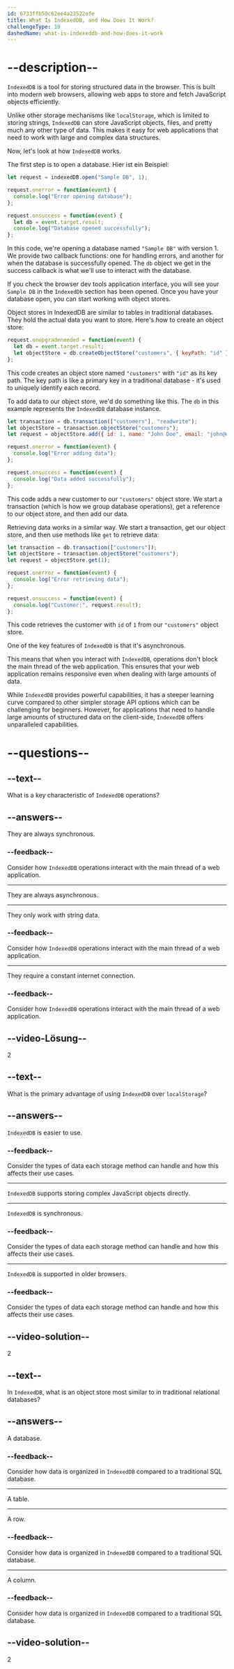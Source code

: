 ```yaml
---
id: 6733ffb59c62ee4a23522efe
title: What Is IndexedDB, and How Does It Work?
challengeType: 19
dashedName: what-is-indexeddb-and-how-does-it-work
---
```


# --description--

`IndexedDB` is a tool for storing structured data in the browser. This is built into modern web browsers, allowing web apps to store and fetch JavaScript objects efficiently.

Unlike other storage mechanisms like `localStorage`, which is limited to storing strings, `IndexedDB` can store JavaScript objects, files, and pretty much any other type of data. This makes it easy for web applications that need to work with large and complex data structures.

Now, let's look at how `IndexedDB` works.

The first step is to open a database. Hier ist ein Beispiel:

```js
let request = indexedDB.open("Sample DB", 1);

request.onerror = function(event) {
  console.log("Error opening database");
};

request.onsuccess = function(event) {
  let db = event.target.result;
  console.log("Database opened successfully");
};
```

In this code, we're opening a database named `"Sample DB"` with version 1. We provide two callback functions: one for handling errors, and another for when the database is successfully opened. The `db` object we get in the success callback is what we'll use to interact with the database.

If you check the browser dev tools application interface, you will see your `Sample DB` in the `IndexedDb` section has been opened. Once you have your database open, you can start working with object stores.

Object stores in IndexedDB are similar to tables in traditional databases. They hold the actual data you want to store. Here's how to create an object store:

```js
request.onupgradeneeded = function(event) {
  let db = event.target.result;
  let objectStore = db.createObjectStore("customers", { keyPath: "id" });
};
```

This code creates an object store named `"customers"` with `"id"` as its key path. The key path is like a primary key in a traditional database - it's used to uniquely identify each record.

To add data to our object store, we'd do something like this. The `db` in this example represents the `IndexedDB` database instance.

```js
let transaction = db.transaction(["customers"], "readwrite");
let objectStore = transaction.objectStore("customers");
let request = objectStore.add({ id: 1, name: "John Doe", email: "john@example.com" });

request.onerror = function(event) {
  console.log("Error adding data");
};

request.onsuccess = function(event) {
  console.log("Data added successfully");
};
```

This code adds a new customer to our `"customers"` object store. We start a transaction (which is how we group database operations), get a reference to our object store, and then add our data.

Retrieving data works in a similar way. We start a transaction, get our object store, and then use methods like `get` to retrieve data:

```js
let transaction = db.transaction(["customers"]);
let objectStore = transaction.objectStore("customers");
let request = objectStore.get(1);

request.onerror = function(event) {
  console.log("Error retrieving data");
};

request.onsuccess = function(event) {
  console.log("Customer:", request.result);
};
```

This code retrieves the customer with `id` of `1` from our `"customers"` object store.

One of the key features of `IndexedDB` is that it's asynchronous.

This means that when you interact with `IndexedDB`, operations don't block the main thread of the web application. This ensures that your web application remains responsive even when dealing with large amounts of data.

While `IndexedDB` provides powerful capabilities, it has a steeper learning curve compared to other simpler storage API options which can be challenging for beginners. However, for applications that need to handle large amounts of structured data on the client-side, `IndexedDB` offers unparalleled capabilities.

# --questions--

## --text--

What is a key characteristic of `IndexedDB` operations?

## --answers--

They are always synchronous.

### --feedback--

Consider how `IndexedDB` operations interact with the main thread of a web application.

---

They are always asynchronous.

---

They only work with string data.

### --feedback--

Consider how `IndexedDB` operations interact with the main thread of a web application.

---

They require a constant internet connection.

### --feedback--

Consider how `IndexedDB` operations interact with the main thread of a web application.

## --video-Lösung--

2

## --text--

What is the primary advantage of using `IndexedDB` over `localStorage`?

## --answers--

`IndexedDB` is easier to use.

### --feedback--

Consider the types of data each storage method can handle and how this affects their use cases.

---

`IndexedDB` supports storing complex JavaScript objects directly.

---

`IndexedDB` is synchronous.

### --feedback--

Consider the types of data each storage method can handle and how this affects their use cases.

---

`IndexedDB` is supported in older browsers.

### --feedback--

Consider the types of data each storage method can handle and how this affects their use cases.

## --video-solution--

2

## --text--

In `IndexedDB`, what is an object store most similar to in traditional relational databases?

## --answers--

A database.

### --feedback--

Consider how data is organized in `IndexedDB` compared to a traditional SQL database.

---

A table.

---

A row.

### --feedback--

Consider how data is organized in `IndexedDB` compared to a traditional SQL database.

---

A column.

### --feedback--

Consider how data is organized in `IndexedDB` compared to a traditional SQL database.

## --video-solution--

2
